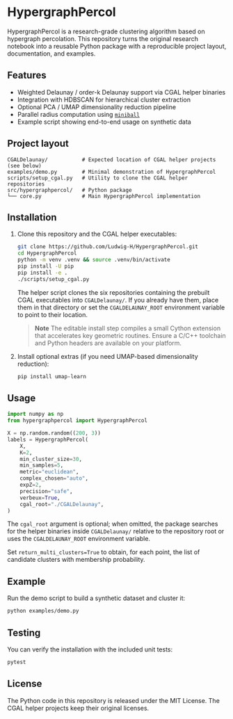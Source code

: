 # HypergraphPercol

HypergraphPercol is a research-grade clustering algorithm based on hypergraph percolation. This repository turns the original research notebook into a reusable Python package with a reproducible project layout, documentation, and examples.

## Features

- Weighted Delaunay / order-k Delaunay support via CGAL helper binaries
- Integration with HDBSCAN for hierarchical cluster extraction
- Optional PCA / UMAP dimensionality reduction pipeline
- Parallel radius computation using [`miniball`](https://pypi.org/project/MiniballCpp/)
- Example script showing end-to-end usage on synthetic data

## Project layout

```
CGALDelaunay/           # Expected location of CGAL helper projects (see below)
examples/demo.py        # Minimal demonstration of HypergraphPercol
scripts/setup_cgal.py   # Utility to clone the CGAL helper repositories
src/hypergraphpercol/   # Python package
└── core.py             # Main HypergraphPercol implementation
```

## Installation

1. Clone this repository and the CGAL helper executables:

   ```bash
   git clone https://github.com/Ludwig-H/HypergraphPercol.git
   cd HypergraphPercol
   python -m venv .venv && source .venv/bin/activate
   pip install -U pip
   pip install -e .
   ./scripts/setup_cgal.py
   ```

   The helper script clones the six repositories containing the prebuilt CGAL executables into `CGALDelaunay/`. If you already have them, place them in that directory or set the `CGALDELAUNAY_ROOT` environment variable to point to their location.

   > **Note**
   > The editable install step compiles a small Cython extension that accelerates key geometric routines. Ensure a C/C++ toolchain and Python headers are available on your platform.

2. Install optional extras (if you need UMAP-based dimensionality reduction):

   ```bash
   pip install umap-learn
   ```

## Usage

```python
import numpy as np
from hypergraphpercol import HypergraphPercol

X = np.random.random((200, 3))
labels = HypergraphPercol(
    X,
    K=2,
    min_cluster_size=30,
    min_samples=5,
    metric="euclidean",
    complex_chosen="auto",
    expZ=2,
    precision="safe",
    verbeux=True,
    cgal_root="./CGALDelaunay",
)
```

The `cgal_root` argument is optional; when omitted, the package searches for the helper binaries inside `CGALDelaunay/` relative to the repository root or uses the `CGALDELAUNAY_ROOT` environment variable.

Set `return_multi_clusters=True` to obtain, for each point, the list of candidate clusters with membership probability.

## Example

Run the demo script to build a synthetic dataset and cluster it:

```bash
python examples/demo.py
```

## Testing

You can verify the installation with the included unit tests:

```bash
pytest
```

## License

The Python code in this repository is released under the MIT License. The CGAL helper projects keep their original licenses.
